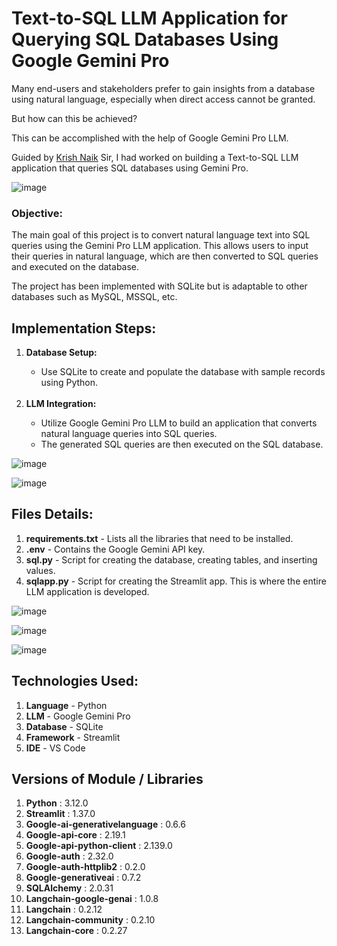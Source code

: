 # Text-to-SQL LLM Application for Querying SQL Databases Using Google Gemini Pro

Many end-users and stakeholders prefer to gain insights from a database using natural language, especially when direct access cannot be granted. 

But how can this be achieved?

This can be accomplished with the help of Google Gemini Pro LLM.

Guided by <a href='https://www.linkedin.com/in/naikkrish/'>Krish Naik</a> Sir, I had worked on building a Text-to-SQL LLM application that queries SQL databases using Gemini Pro.

![image](https://github.com/user-attachments/assets/f4d335dd-737e-4171-afac-84c1c823724d)

<h3><b>Objective:</b></h3>

The main goal of this project is to convert natural language text into SQL queries using the Gemini Pro LLM application. 
This allows users to input their queries in natural language, which are then converted to SQL queries and executed on the database.

The project has been implemented with SQLite but is adaptable to other databases such as MySQL, MSSQL, etc. <br>


<h2><b>Implementation Steps:</b></h2>
<ol>
  <li><b>Database Setup:</b></li>
    <ul> 
      <li>Use SQLite to create and populate the database with sample records using Python.</li>
    </ul><br>

   <li><b>LLM Integration:</b></li>

<ul> 
      <li>Utilize Google Gemini Pro LLM to build an application that converts natural language queries into SQL queries.</li>
      <li>The generated SQL queries are then executed on the SQL database.</li>
</ul> 
</ol>

![image](https://github.com/user-attachments/assets/30bca508-5415-4315-98d9-20dbb7e2275e)

![image](https://github.com/user-attachments/assets/667c822d-0604-4815-9f07-ce22976a3281)

<h2><b>Files Details:</b></h2>
<ol>
  <li><b>requirements.txt</b> - Lists all the libraries that need to be installed.</li>
  <li><b>.env</b> - Contains the Google Gemini API key.</li>
  <li><b>sql.py</b> - Script for creating the database, creating tables, and inserting values.</li>
  <li><b>sqlapp.py</b> - Script for creating the Streamlit app. This is where the entire LLM application is developed.</li>
</ol>

![image](https://github.com/user-attachments/assets/7460c534-4c32-4a30-a7d1-43edb326eed4)

![image](https://github.com/user-attachments/assets/04e0f85a-f9ea-4f5e-8887-ef47ec5c87c4)

![image](https://github.com/user-attachments/assets/c8d6e8c4-fbc3-4cc8-ab95-bbed8424e581)

<h2><b>Technologies Used:</b></h2>
<ol>
  <li><b>Language</b> - Python</li>
  <li><b>LLM</b> - Google Gemini Pro</li>
  <li><b>Database</b> - SQLite</li>
  <li><b>Framework</b> - Streamlit</li>
  <li><b>IDE</b> - VS Code</li>
</ol>

<h2>Versions of Module / Libraries</h2>
<ol>
  <li><b>Python</b> :  3.12.0
  <li><b>Streamlit</b> :                     1.37.0</li>
  <li><b>Google-ai-generativelanguage</b> :  0.6.6</li>
  <li><b>Google-api-core</b> :               2.19.1</li>
  <li><b>Google-api-python-client</b> :      2.139.0</li>
  <li><b>Google-auth</b> :                   2.32.0</li>
  <li><b>Google-auth-httplib2</b> :          0.2.0</li>
  <li><b>Google-generativeai</b> :           0.7.2</li>
  <li><b>SQLAlchemy</b> :                    2.0.31</li>
  <li><b>Langchain-google-genai</b> :        1.0.8</li>
  <li><b>Langchain</b> :                     0.2.12</li>
  <li><b>Langchain-community</b> :           0.2.10</li>
  <li><b>Langchain-core</b> :                0.2.27</li>
</ol>
